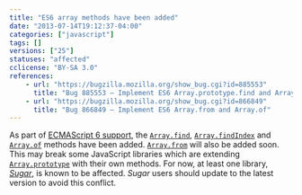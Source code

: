 ```yaml
---
title: "ES6 array methods have been added"
date: "2013-07-14T19:12:37-04:00"
categories: ["javascript"]
tags: []
versions: ["25"]
statuses: "affected"
cclicense: "BY-SA 3.0"
references:
    - url: "https://bugzilla.mozilla.org/show_bug.cgi?id=885553"
      title: "Bug 885553 – Implement ES6 Array.prototype.find and Array.prototype.findIndex"
    - url: "https://bugzilla.mozilla.org/show_bug.cgi?id=866849"
      title: "Bug 866849 – Implement ES6 Array.from and Array.of"
---
```

As part of [ECMAScript 6 support](https://developer.mozilla.org/en-US/docs/Web/JavaScript/ECMAScript_6_support_in_Mozilla), the [`Array.find`](https://developer.mozilla.org/en-US/docs/Web/JavaScript/Reference/Global_Objects/Array/find), [`Array.findIndex`](https://developer.mozilla.org/en-US/docs/Web/JavaScript/Reference/Global_Objects/Array/findIndex) and [`Array.of`](https://developer.mozilla.org/en-US/docs/Web/JavaScript/Reference/Global_Objects/Array/of) methods have been added. [`Array.from`](https://developer.mozilla.org/en-US/docs/Web/JavaScript/Reference/Global_Objects/Array/from) will also be added soon. This may break some JavaScript libraries which are extending [`Array.prototype`](https://developer.mozilla.org/en-US/docs/Web/JavaScript/Reference/Global_Objects/Array/prototype) with their own methods. For now, at least one library, [*Sugar*](https://bugzilla.mozilla.org/show_bug.cgi?id=903755), is known to be affected. *Sugar* users should update to the latest version to avoid this conflict.
